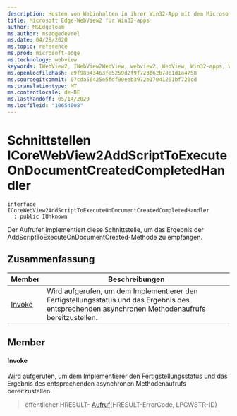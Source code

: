 ```yaml
---
description: Hosten von Webinhalten in ihrer Win32-App mit dem Microsoft Edge WebView2-Steuerelement
title: Microsoft Edge-WebView2 für Win32-apps
author: MSEdgeTeam
ms.author: msedgedevrel
ms.date: 04/28/2020
ms.topic: reference
ms.prod: microsoft-edge
ms.technology: webview
keywords: IWebView2, IWebView2WebView, webview2, WebView, Win32-apps, Win32, Edge, ICoreWebView2, ICoreWebView2Controller, Browser-Steuerelement, Edge-HTML
ms.openlocfilehash: e9f98b43463fe5259d2f9f723b62b78c1d1a4758
ms.sourcegitcommit: 07cda56425e5fdf90eeb3972e17041261bf720cd
ms.translationtype: MT
ms.contentlocale: de-DE
ms.lasthandoff: 05/14/2020
ms.locfileid: "10654008"
---
```

# Schnittstellen ICoreWebView2AddScriptToExecuteOnDocumentCreatedCompletedHandler 

```
interface ICoreWebView2AddScriptToExecuteOnDocumentCreatedCompletedHandler
  : public IUnknown
```

Der Aufrufer implementiert diese Schnittstelle, um das Ergebnis der AddScriptToExecuteOnDocumentCreated-Methode zu empfangen.

## Zusammenfassung

 Member                        | Beschreibungen
--------------------------------|---------------------------------------------
[Invoke](#invoke) | Wird aufgerufen, um dem Implementierer den Fertigstellungsstatus und das Ergebnis des entsprechenden asynchronen Methodenaufrufs bereitzustellen.

## Member

#### Invoke 

Wird aufgerufen, um dem Implementierer den Fertigstellungsstatus und das Ergebnis des entsprechenden asynchronen Methodenaufrufs bereitzustellen.

> öffentlicher HRESULT- [Aufruf](#invoke)(HRESULT-ErrorCode, LPCWSTR-ID)

